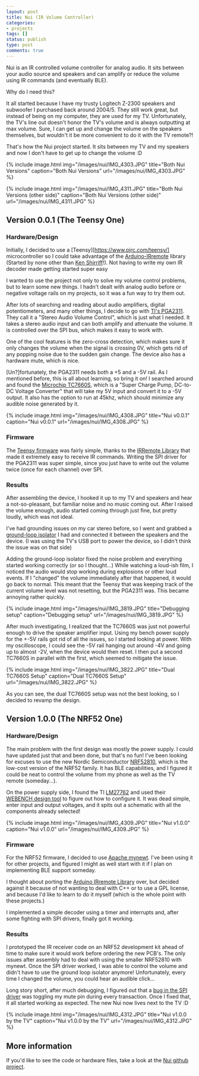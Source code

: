 ```yaml
---
layout: post
title: Nui (IR Volume Controller)
categories:
- projects
tags: []
status: publish
type: post
comments: true
---
```


Nui is an IR controlled volume controller for analog audio. It sits between your audio source and speakers and can amplify or reduce the volume using IR commands (and eventually BLE).

Why do I need this?

It all started because I have my trusty Logitech Z-2300 speakers and subwoofer I purchased back around 2004/5. They still work great, but instead of being on my computer, they are used for my TV. Unfortunately, the TV's line out doesn't honor the TV's volume and is always outputting at max volume. Sure, I can get up and change the volume on the speakers themselves, but wouldn't it be more convenient to do it with the TV remote?!

That's how the Nui project started. It sits between my TV and my speakers and now I don't have to get up to change the volume :D

{% include image.html
            img="/images/nui/IMG_4303.JPG"
            title="Both Nui Versions"
            caption="Both Nui Versions"
            url="/images/nui/IMG_4303.JPG" %}

{% include image.html
            img="/images/nui/IMG_4311.JPG"
            title="Both Nui Versions (other side)"
            caption="Both Nui Versions  (other side)"
            url="/images/nui/IMG_4311.JPG" %}

## Version 0.0.1 (The Teensy One)

### Hardware/Design

Initially, I decided to use a [Teensy][https://www.pjrc.com/teensy/] microcontroller so I could take advantage of the [Arduino-IRremote](https://github.com/z3t0/Arduino-IRremote) library (Started by none other than [Ken Shirriff](http://www.righto.com/2009/08/multi-protocol-infrared-remote-library.html)!). Not having to write my own IR decoder made getting started super easy

I wanted to use the project not only to solve my volume control problems, but to learn some new things. I hadn't dealt with analog audio before or negative voltage rails on my projects, so it was a fun way to try them out.

After lots of searching and reading about audio amplifiers, digital potentiometers, and many other things, I decide to go with [TI's PGA2311](http://www.ti.com/lit/ds/symlink/pga2311.pdf). They call it a "Stereo Audio Volume Control", which is just what I needed. It takes a stereo audio input and can both amplify and attenuate the volume. It is controlled over the SPI bus, which makes it easy to work with.

One of the cool features is the zero-cross detection, which makes sure it only changes the volume when the signal is crossing 0V, which gets rid of any popping noise due to the sudden gain change. The device also has a hardware mute, which is nice.

[Un?]fortunately, the PGA2311 needs both a +5 and a -5V rail. As I mentioned before, this is all about learning, so bring it on! I searched around and found the [Microchip TC7660S](http://ww1.microchip.com/downloads/en/DeviceDoc/20001467C.pdf), which is a "Super Charge Pump, DC-to-DC Voltage Converter" that will take my 5V input and convert it to a -5V output. It also has the option to run at 45khz, which should minimize any audible noise generated by it.

{% include image.html
            img="/images/nui/IMG_4308.JPG"
            title="Nui v0.0.1"
            caption="Nui v0.0.1"
            url="/images/nui/IMG_4308.JPG" %}

### Firmware

The [Teensy firmware](https://github.com/alvarop/nui/blob/master/fw/teensy/nui.ino) was fairly simple, thanks to the [IRRemote Library](https://www.pjrc.com/teensy/td_libs_IRremote.html) that made it extremely easy to receive IR commands. Writing the SPI driver for the PGA2311 was super simple, since you just have to write out the volume twice (once for each channel) over SPI.

### Results

After assembling the device, I hooked it up to my TV and speakers and hear a not-so-pleasant, but familiar noise and no music coming out. After I raised the volume enough, audio started coming through just fine, but pretty loudly, which was not ideal.

I've had grounding issues on my car stereo before, so I went and grabbed a [ground-loop isolator](https://www.aukey.com/products/ground-loop-noise-isolator) I had and connected it between the speakers and the device. (I was using the TV's USB port to power the device, so I didn't think the issue was on that side)

Adding the ground-loop isolator fixed the noise problem and everything started working correctly (or so I thought...) While watching a loud-ish film, I noticed the audio would stop working during explosions or other loud events. If I "changed" the volume immediately after that happened, it would go back to normal. This meant that the Teensy that was keeping track of the current volume level was not resetting, but the PGA2311 was. This became annoying rather quickly.

{% include image.html
            img="/images/nui/IMG_3819.JPG"
            title="Debugging setup"
            caption="Debugging setup"
            url="/images/nui/IMG_3819.JPG" %}

After much investigating, I realized that the TC7660S was just not powerful enough to drive the speaker amplifier input. Using my bench power supply for the +-5V rails got rid of all the issues, so I started looking at power. With my oscilloscope, I could see the -5V rail hanging out around -4V and going up to almost -2V, when the device would then reset. I then put a second TC7660S in parallel with the first, which seemed to mitigate the issue.

{% include image.html
            img="/images/nui/IMG_3822.JPG"
            title="Dual TC7660S Setup"
            caption="Dual TC7660S Setup"
            url="/images/nui/IMG_3822.JPG" %}

As you can see, the dual TC7660S setup was not the best looking, so I decided to revamp the design.

## Version 1.0.0 (The NRF52 One)

### Hardware/Design

The main problem with the first design was mostly the power supply. I could have updated just that and been done, but that's no fun! I've been looking for excuses to use the new Nordic Semiconductor [NRF52810](https://www.nordicsemi.com/eng/Products/nRF52810), which is the low-cost version of the NRF52 family. It has BLE capabilities, and I figured it could be neat to control the volume from my phone as well as the TV remote (someday...).

On the power supply side, I found the TI [LM27762](http://www.ti.com/product/LM27762) and used their [WEBENCH design tool](https://webench.ti.com/) to figure out how to configure it. It was dead simple, enter input and output voltages, and it spits out a schematic with all the components already selected!

{% include image.html
            img="/images/nui/IMG_4309.JPG"
            title="Nui v1.0.0"
            caption="Nui v1.0.0"
            url="/images/nui/IMG_4309.JPG" %}


### Firmware

For the NRF52 firmware, I decided to use [Apache mynewt](http://mynewt.apache.org/). I've been using it for other projects, and figured I might as well start with it if I plan on implementing BLE support someday.

I thought about porting the [Arduino IRremote Library](https://github.com/z3t0/Arduino-IRremote) over, but decided against it because of not wanting to deal with C++ or to use a GPL license, and because I'd like to learn to do it myself (which is the whole point with these projects.)

I implemented a simple decoder using a timer and interrupts and, after some fighting with SPI drivers, finally got it working.

### Results

I prototyped the IR receiver code on an NRF52 development kit ahead of time to make sure it would work before ordering the new PCB's. The only issues after assembly had to deal with using the smaller NRF52810 with mynewt. Once the SPI driver worked, I was able to control the volume and didn't have to use the ground loop isolator anymore! Unfortunately, every time I changed the volume, you could hear an audible click...

Long story short, after much debugging, I figured out that a [bug in the SPI driver](https://github.com/NordicSemiconductor/nrfx/issues/16) was toggling my mute pin during every transaction. Once I fixed that, it all started working as expected. The new Nui now lives next to the TV :D

{% include image.html
            img="/images/nui/IMG_4312.JPG"
            title="Nui v1.0.0 by the TV"
            caption="Nui v1.0.0 by the TV"
            url="/images/nui/IMG_4312.JPG" %}

## More information

If you'd like to see the code or hardware files, take a look at the [Nui github project](https://github.com/alvarop/nui).
